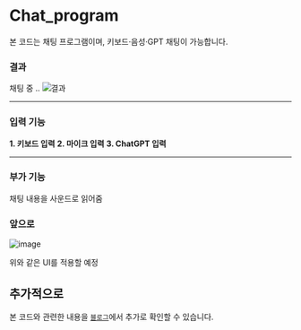 # Chat_program
본 코드는 채팅 프로그램이며, 키보드·음성·GPT 채팅이 가능합니다.

### 결과
채팅 중 ..
![결과](https://github.com/chanheehi/Using-confusion_matrix/assets/101696330/01c381c0-e58c-4baf-85db-066485bf2fdc)
<hr>

### 입력 기능
**1. 키보드 입력**
**2. 마이크 입력**
**3. ChatGPT 입력**
<hr>

### 부가 기능
채팅 내용을 사운드로 읽어줌

### 앞으로
![image](https://github.com/chanheehi/Using-confusion_matrix/assets/101696330/66289e9d-a0a3-4137-9a03-10473f397ad2)

위와 같은 UI를 적용할 예정
## 추가적으로
본 코드와 관련한 내용을 [`블로그`](https://blog.naver.com/jc603/223139586897)에서 추가로 확인할 수 있습니다.
